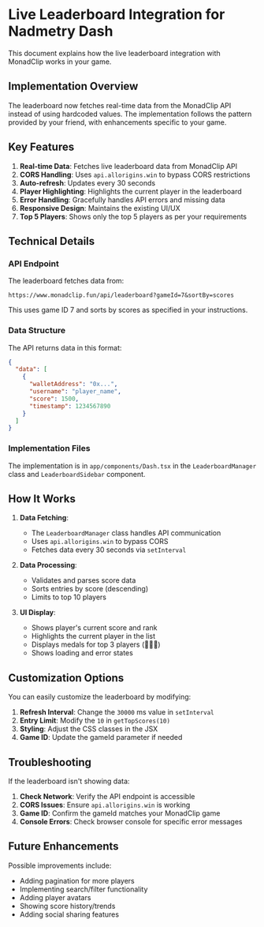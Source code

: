 # Live Leaderboard Integration for Nadmetry Dash

This document explains how the live leaderboard integration with MonadClip works in your game.

## Implementation Overview

The leaderboard now fetches real-time data from the MonadClip API instead of using hardcoded values. The implementation follows the pattern provided by your friend, with enhancements specific to your game.

## Key Features

1. **Real-time Data**: Fetches live leaderboard data from MonadClip API
2. **CORS Handling**: Uses `api.allorigins.win` to bypass CORS restrictions
3. **Auto-refresh**: Updates every 30 seconds
4. **Player Highlighting**: Highlights the current player in the leaderboard
5. **Error Handling**: Gracefully handles API errors and missing data
6. **Responsive Design**: Maintains the existing UI/UX
7. **Top 5 Players**: Shows only the top 5 players as per your requirements

## Technical Details

### API Endpoint

The leaderboard fetches data from:
```
https://www.monadclip.fun/api/leaderboard?gameId=7&sortBy=scores
```

This uses game ID 7 and sorts by scores as specified in your instructions.

### Data Structure

The API returns data in this format:
```json
{
  "data": [
    {
      "walletAddress": "0x...",
      "username": "player_name",
      "score": 1500,
      "timestamp": 1234567890
    }
  ]
}
```

### Implementation Files

The implementation is in `app/components/Dash.tsx` in the `LeaderboardManager` class and `LeaderboardSidebar` component.

## How It Works

1. **Data Fetching**: 
   - The `LeaderboardManager` class handles API communication
   - Uses `api.allorigins.win` to bypass CORS
   - Fetches data every 30 seconds via `setInterval`

2. **Data Processing**:
   - Validates and parses score data
   - Sorts entries by score (descending)
   - Limits to top 10 players

3. **UI Display**:
   - Shows player's current score and rank
   - Highlights the current player in the list
   - Displays medals for top 3 players (🥇🥈🥉)
   - Shows loading and error states

## Customization Options

You can easily customize the leaderboard by modifying:

1. **Refresh Interval**: Change the `30000` ms value in `setInterval`
2. **Entry Limit**: Modify the `10` in `getTopScores(10)`
3. **Styling**: Adjust the CSS classes in the JSX
4. **Game ID**: Update the gameId parameter if needed

## Troubleshooting

If the leaderboard isn't showing data:

1. **Check Network**: Verify the API endpoint is accessible
2. **CORS Issues**: Ensure `api.allorigins.win` is working
3. **Game ID**: Confirm the gameId matches your MonadClip game
4. **Console Errors**: Check browser console for specific error messages

## Future Enhancements

Possible improvements include:
- Adding pagination for more players
- Implementing search/filter functionality
- Adding player avatars
- Showing score history/trends
- Adding social sharing features